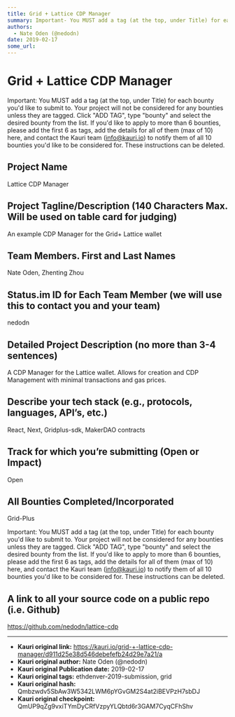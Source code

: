 ```yaml
---
title: Grid + Lattice CDP Manager
summary: Important- You MUST add a tag (at the top, under Title) for each bounty youd like to submit to. Your project will not be considered for any bounties unless they are tagged. Click ADD TAG, type bounty and select the desired bounty from the list. If youd like to apply to more than 6 bounties, please add the first 6 as tags, add the details for all of them (max of 10) here, and contact the Kauri team (info@kauri.io) to notify them of all 10 bounties youd like to be considered for. These instruction
authors:
  - Nate Oden (@nedodn)
date: 2019-02-17
some_url: 
---
```


# Grid + Lattice CDP Manager



Important: You MUST add a tag (at the top, under Title) for each bounty you'd like to submit to. Your project will not be considered for any bounties unless they are tagged. Click "ADD TAG", type  "bounty" and select the desired bounty from the list. If you'd like to apply to more than 6 bounties, please add the first 6 as tags, add the details for all of them (max of 10) here, and contact the Kauri team (info@kauri.io) to notify them of all 10 bounties you'd like to be considered for. These instructions can be deleted.

## Project Name
Lattice CDP Manager

## Project Tagline/Description (140 Characters Max. Will be used on table card for judging)
An example CDP Manager for the Grid+ Lattice wallet

## Team Members. First and Last Names
Nate Oden, Zhenting Zhou

## Status.im ID for Each Team Member (we will use this to contact you and your team)
nedodn

## Detailed Project Description (no more than 3-4 sentences)
A CDP Manager for the Lattice wallet. Allows for creation and CDP Management with minimal transactions and gas prices.

## Describe your tech stack (e.g., protocols, languages, API’s, etc.)
React, Next, Gridplus-sdk, MakerDAO contracts

## Track for which you’re submitting (Open or Impact)
Open

## All Bounties Completed/Incorporated
Grid-Plus

Important: You MUST add a tag (at the top, under Title) for each bounty you'd like to submit to. Your project will not be considered for any bounties unless they are tagged. Click "ADD TAG", type  "bounty" and select the desired bounty from the list. If you'd like to apply to more than 6 bounties, please add the first 6 as tags, add the details for all of them (max of 10) here, and contact the Kauri team (info@kauri.io) to notify them of all 10 bounties you'd like to be considered for. These instructions can be deleted.

## A link to all your source code on a public repo (i.e. Github)
https://github.com/nedodn/lattice-cdp






---

- **Kauri original link:** https://kauri.io/grid-+-lattice-cdp-manager/d911d25e38d546debefefb24d29e7a21/a
- **Kauri original author:** Nate Oden (@nedodn)
- **Kauri original Publication date:** 2019-02-17
- **Kauri original tags:** ethdenver-2019-submission, grid
- **Kauri original hash:** Qmbzwdv5SbAw3W5342LWM6pYGvGM2S4at2iBEVPzH7sbDJ
- **Kauri original checkpoint:** QmUP9qZg9vxiTYmDyCRfVzpyYLQbtd6r3GAM7CyqCFhShv



